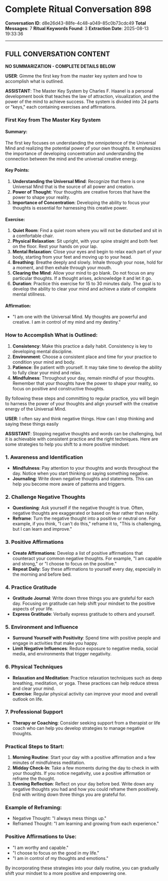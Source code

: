 # Complete Ritual Conversation 898

**Conversation ID**: d8e26d43-88fe-4c48-a049-85c0b73cdc49
**Total Messages**: 7
**Ritual Keywords Found**: 3
**Extraction Date**: 2025-08-13 19:33:36

---

## FULL CONVERSATION CONTENT

**NO SUMMARIZATION - COMPLETE DETAILS BELOW**

**USER**: Gimme the first key from the master key system and how to accomplish what is outlined.

**ASSISTANT**: The Master Key System by Charles F. Haanel is a personal development book that teaches the law of attraction, visualization, and the power of the mind to achieve success. The system is divided into 24 parts or "keys," each containing exercises and affirmations.

### First Key from The Master Key System

#### Summary:
The first key focuses on understanding the omnipotence of the Universal Mind and realizing the potential power of your own thoughts. It emphasizes the importance of developing concentration and understanding the connection between the mind and the universal creative energy.

#### Key Points:
1. **Understanding the Universal Mind**: Recognize that there is one Universal Mind that is the source of all power and creation.
2. **Power of Thought**: Your thoughts are creative forces that have the power to shape your reality.
3. **Importance of Concentration**: Developing the ability to focus your thoughts is essential for harnessing this creative power.

#### Exercise:
1. **Quiet Room**: Find a quiet room where you will not be disturbed and sit in a comfortable chair.
2. **Physical Relaxation**: Sit upright, with your spine straight and both feet on the floor. Rest your hands on your lap.
3. **Mental Relaxation**: Close your eyes and begin to relax each part of your body, starting from your feet and moving up to your head.
4. **Breathing**: Breathe deeply and slowly. Inhale through your nose, hold for a moment, and then exhale through your mouth.
5. **Clearing the Mind**: Allow your mind to go blank. Do not focus on any particular thoughts. If a thought arises, acknowledge it and let it go.
6. **Duration**: Practice this exercise for 15 to 30 minutes daily. The goal is to develop the ability to clear your mind and achieve a state of complete mental stillness.

#### Affirmation:
- "I am one with the Universal Mind. My thoughts are powerful and creative. I am in control of my mind and my destiny."

### How to Accomplish What is Outlined:
1. **Consistency**: Make this practice a daily habit. Consistency is key to developing mental discipline.
2. **Environment**: Choose a consistent place and time for your practice to condition your mind and body.
3. **Patience**: Be patient with yourself. It may take time to develop the ability to fully clear your mind and relax.
4. **Mindfulness**: Throughout your day, remain mindful of your thoughts. Remember that your thoughts have the power to shape your reality, so focus on positive and constructive thoughts.

By following these steps and committing to regular practice, you will begin to harness the power of your thoughts and align yourself with the creative energy of the Universal Mind.

**USER**: I often say and think negative things. How can I stop thinking and saying these things easily

**ASSISTANT**: Stopping negative thoughts and words can be challenging, but it is achievable with consistent practice and the right techniques. Here are some strategies to help you shift to a more positive mindset:

### 1. **Awareness and Identification**
- **Mindfulness**: Pay attention to your thoughts and words throughout the day. Notice when you start thinking or saying something negative.
- **Journaling**: Write down negative thoughts and statements. This can help you become more aware of patterns and triggers.

### 2. **Challenge Negative Thoughts**
- **Questioning**: Ask yourself if the negative thought is true. Often, negative thoughts are exaggerated or based on fear rather than reality.
- **Reframe**: Turn the negative thought into a positive or neutral one. For example, if you think, "I can't do this," reframe it to, "This is challenging, but I can learn and improve."

### 3. **Positive Affirmations**
- **Create Affirmations**: Develop a list of positive affirmations that counteract your common negative thoughts. For example, "I am capable and strong," or "I choose to focus on the positive."
- **Repeat Daily**: Say these affirmations to yourself every day, especially in the morning and before bed.

### 4. **Practice Gratitude**
- **Gratitude Journal**: Write down three things you are grateful for each day. Focusing on gratitude can help shift your mindset to the positive aspects of your life.
- **Express Gratitude**: Verbally express gratitude to others and yourself.

### 5. **Environment and Influence**
- **Surround Yourself with Positivity**: Spend time with positive people and engage in activities that make you happy.
- **Limit Negative Influences**: Reduce exposure to negative media, social media, and environments that trigger negativity.

### 6. **Physical Techniques**
- **Relaxation and Meditation**: Practice relaxation techniques such as deep breathing, meditation, or yoga. These practices can help reduce stress and clear your mind.
- **Exercise**: Regular physical activity can improve your mood and overall outlook on life.

### 7. **Professional Support**
- **Therapy or Coaching**: Consider seeking support from a therapist or life coach who can help you develop strategies to manage negative thoughts.

### Practical Steps to Start:

1. **Morning Routine**: Start your day with a positive affirmation and a few minutes of mindfulness meditation.
2. **Midday Check-In**: Take a few moments during the day to check in with your thoughts. If you notice negativity, use a positive affirmation or reframe the thought.
3. **Evening Reflection**: Reflect on your day before bed. Write down any negative thoughts you had and how you could reframe them positively. End with writing down three things you are grateful for.

### Example of Reframing:

- Negative Thought: "I always mess things up."
- Reframed Thought: "I am learning and growing from each experience."

### Positive Affirmations to Use:

- "I am worthy and capable."
- "I choose to focus on the good in my life."
- "I am in control of my thoughts and emotions."

By incorporating these strategies into your daily routine, you can gradually shift your mindset to a more positive and empowering one.